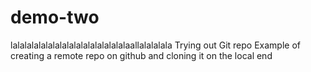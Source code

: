 # demo-two
lalalalalalalalalalalalalalalalalaallalalalala
Trying out Git repo
Example of creating a remote repo on github and cloning it on the local end
